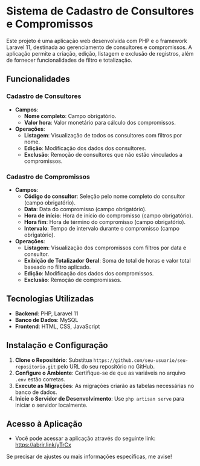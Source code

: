 # Sistema de Cadastro de Consultores e Compromissos

Este projeto é uma aplicação web desenvolvida com PHP e o framework Laravel 11, destinada ao gerenciamento de consultores e compromissos. A aplicação permite a criação, edição, listagem e exclusão de registros, além de fornecer funcionalidades de filtro e totalização.

## Funcionalidades

### Cadastro de Consultores
- **Campos**:
  - **Nome completo**: Campo obrigatório.
  - **Valor hora**: Valor monetário para cálculo dos compromissos.
- **Operações**:
  - **Listagem**: Visualização de todos os consultores com filtros por nome.
  - **Edição**: Modificação dos dados dos consultores.
  - **Exclusão**: Remoção de consultores que não estão vinculados a compromissos.

### Cadastro de Compromissos
- **Campos**:
  - **Código do consultor**: Seleção pelo nome completo do consultor (campo obrigatório).
  - **Data**: Data do compromisso (campo obrigatório).
  - **Hora de início**: Hora de início do compromisso (campo obrigatório).
  - **Hora fim**: Hora de término do compromisso (campo obrigatório).
  - **Intervalo**: Tempo de intervalo durante o compromisso (campo obrigatório).
- **Operações**:
  - **Listagem**: Visualização dos compromissos com filtros por data e consultor.
  - **Exibição de Totalizador Geral**: Soma de total de horas e valor total baseado no filtro aplicado.
  - **Edição**: Modificação dos dados dos compromissos.
  - **Exclusão**: Remoção de compromissos.

## Tecnologias Utilizadas

- **Backend**: PHP, Laravel 11
- **Banco de Dados**: MySQL
- **Frontend**: HTML, CSS, JavaScript

## Instalação e Configuração

1. **Clone o Repositório**: Substitua `https://github.com/seu-usuario/seu-repositorio.git` pelo URL do seu repositório no GitHub.
2. **Configure o Ambiente**: Certifique-se de que as variáveis no arquivo `.env` estão corretas.
3. **Execute as Migrações**: As migrações criarão as tabelas necessárias no banco de dados.
4. **Inicie o Servidor de Desenvolvimento**: Use `php artisan serve` para iniciar o servidor localmente.


## Acesso à Aplicação

- Você pode acessar a aplicação através do seguinte link: https://abrir.link/yTrCx

Se precisar de ajustes ou mais informações específicas, me avise!